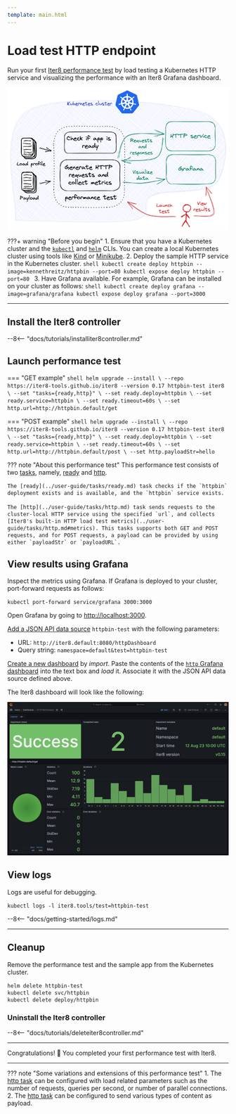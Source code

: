 ```yaml
---
template: main.html
---
```


# Load test HTTP endpoint

Run your first [Iter8 performance test](concepts.md#design) by load testing a Kubernetes HTTP service and visualizing the performance with an Iter8 Grafana dashboard.

![Load test HTTP](images/kubernetesusage.png)

???+ warning "Before you begin"
    1. Ensure that you have a Kubernetes cluster and the [`kubectl`](https://kubernetes.io/docs/reference/kubectl/) and [`helm`](https://helm.sh/) CLIs. You can create a local Kubernetes cluster using tools like [Kind](https://kind.sigs.k8s.io/) or [Minikube](https://minikube.sigs.k8s.io/docs/).
    2. Deploy the sample HTTP service in the Kubernetes cluster.
    ```shell
    kubectl create deploy httpbin --image=kennethreitz/httpbin --port=80
    kubectl expose deploy httpbin --port=80
    ```
    3. Have Grafana available. For example, Grafana can be installed on your cluster as follows:
    ```shell
    kubectl create deploy grafana --image=grafana/grafana
    kubectl expose deploy grafana --port=3000
    ```

***

## Install the Iter8 controller

--8<-- "docs/tutorials/installiter8controller.md"

## Launch performance test

=== "GET example"
    ```shell
    helm upgrade --install \
    --repo https://iter8-tools.github.io/iter8 --version 0.17 httpbin-test iter8 \
    --set "tasks={ready,http}" \
    --set ready.deploy=httpbin \
    --set ready.service=httpbin \
    --set ready.timeout=60s \
    --set http.url=http://httpbin.default/get
    ```

=== "POST example"
    ```shell
    helm upgrade --install \
    --repo https://iter8-tools.github.io/iter8 --version 0.17 httpbin-test iter8 \
    --set "tasks={ready,http}" \
    --set ready.deploy=httpbin \
    --set ready.service=httpbin \
    --set ready.timeout=60s \
    --set http.url=http://httpbin.default/post \
    --set http.payloadStr=hello
    ```

??? note "About this performance test"
    This performance test consists of two [tasks](concepts.md#design), namely, [ready](../user-guide/tasks/ready.md) and [http](../user-guide/tasks/http.md). 
    
    The [ready](../user-guide/tasks/ready.md) task checks if the `httpbin` deployment exists and is available, and the `httpbin` service exists. 
    
    The [http](../user-guide/tasks/http.md) task sends requests to the cluster-local HTTP service using the specified `url`, and collects [Iter8's built-in HTTP load test metrics](../user-guide/tasks/http.md#metrics). This tasks supports both GET and POST requests, and for POST requests, a payload can be provided by using either `payloadStr` or `payloadURL`.

## View results using Grafana
Inspect the metrics using Grafana. If Grafana is deployed to your cluster, port-forward requests as follows:

```shell
kubectl port-forward service/grafana 3000:3000
```

Open Grafana by going to [http://localhost:3000](http://localhost:3000).

[Add a JSON API data source](http://localhost:3000/connections/datasources/marcusolsson-json-datasource) `httpbin-test` with the following parameters:

* URL: `http://iter8.default:8080/httpDashboard` 
* Query string: `namespace=default&test=httpbin-test`

[Create a new dashboard](http://localhost:3000/dashboards) by *import*. Paste the contents of the [`http` Grafana dashboard](https://raw.githubusercontent.com/iter8-tools/iter8/v0.16.2/grafana/http.json) into the text box and *load* it. Associate it with the JSON API data source defined above.

The Iter8 dashboard will look like the following:

![`http` Iter8 dashboard](../user-guide/tasks/images/httpdashboard.png)

## View logs
Logs are useful for debugging.

```shell
kubectl logs -l iter8.tools/test=httpbin-test
```

--8<-- "docs/getting-started/logs.md"

***

## Cleanup
Remove the performance test and the sample app from the Kubernetes cluster.
```shell
helm delete httpbin-test
kubectl delete svc/httpbin
kubectl delete deploy/httpbin
```

### Uninstall the Iter8 controller

--8<-- "docs/tutorials/deleteiter8controller.md"

***

Congratulations! :tada: You completed your first performance test with Iter8.

***

??? note "Some variations and extensions of this performance test"
    1. The [http task](../user-guide/tasks/http.md) can be configured with load related parameters such as the number of requests, queries per second, or number of parallel connections.
    2. The [http task](../user-guide/tasks/http.md) can be configured to send various types of content as payload.
